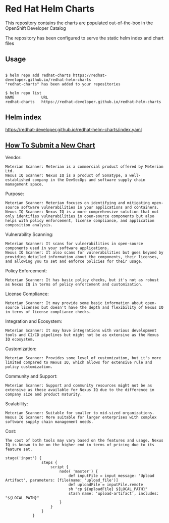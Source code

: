 # Red Hat Helm Charts
This repository contains the charts are populated out-of-the-box in the OpenShift Developer Catalog

The repository has been configured to serve the static helm index and chart files

## Usage

```

$ helm repo add redhat-charts https://redhat-developer.github.io/redhat-helm-charts
"redhat-charts" has been added to your repositories

$ helm repo list 
NAME           	URL                               
redhat-charts	https://redhat-developer.github.io/redhat-helm-charts  

```


## Helm index

https://redhat-developer.github.io/redhat-helm-charts/index.yaml
 

## [How To Submit a New Chart](https://github.com/redhat-developer/redhat-helm-charts/wiki/Adding-a-New-Chart)


Vendor:

    Meterian Scanner: Meterian is a commercial product offered by Meterian Ltd.
    Nexus IQ Scanner: Nexus IQ is a product of Sonatype, a well-established company in the DevSecOps and software supply chain management space.

Purpose:

    Meterian Scanner: Meterian focuses on identifying and mitigating open-source software vulnerabilities in your applications and containers.
    Nexus IQ Scanner: Nexus IQ is a more comprehensive solution that not only identifies vulnerabilities in open-source components but also helps with policy enforcement, license compliance, and application composition analysis.

Vulnerability Scanning:

    Meterian Scanner: It scans for vulnerabilities in open-source components used in your software applications.
    Nexus IQ Scanner: It also scans for vulnerabilities but goes beyond by providing detailed information about the components, their licenses, and allowing you to set and enforce policies for their usage.

Policy Enforcement:

    Meterian Scanner: It has basic policy checks, but it's not as robust as Nexus IQ in terms of policy enforcement and customization.

License Compliance:

    Meterian Scanner: It may provide some basic information about open-source licenses but doesn't have the depth and flexibility of Nexus IQ in terms of license compliance checks.

Integration and Ecosystem:

    Meterian Scanner: It may have integrations with various development tools and CI/CD pipelines but might not be as extensive as the Nexus IQ ecosystem.

Customization:

    Meterian Scanner: Provides some level of customization, but it's more limited compared to Nexus IQ, which allows for extensive rule and policy customization.

Community and Support:

    Meterian Scanner: Support and community resources might not be as extensive as those available for Nexus IQ due to the difference in company size and product maturity.

Scalability:

    Meterian Scanner: Suitable for smaller to mid-sized organizations.
    Nexus IQ Scanner: More suitable for larger enterprises with complex software supply chain management needs.

Cost:

    The cost of both tools may vary based on the features and usage. Nexus IQ is known to be on the higher end in terms of pricing due to its feature set.

    stage('input') {
                    steps {
                        script {
                            node( 'master') {
                                def inputFile = input message: 'Upload Artifact', parameters: [file(name: 'upload_file')]
                                def uploadFile = inputFile.remote
                                sh "cp ${uploadFile} ${LOCAL_PATH}"
                                stash name: 'upload-artifact', includes: "${LOCAL_PATH}"
                            }    
                        }
                    }
                }
